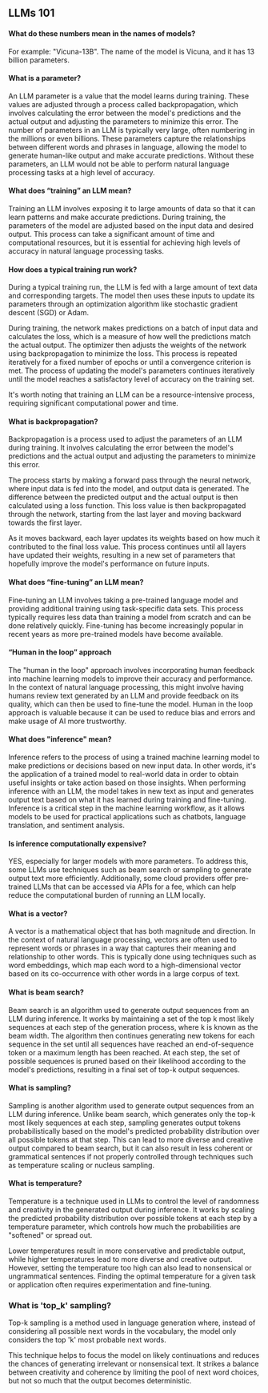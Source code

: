 ## LLMs 101

#### What do these numbers mean in the names of models? 

For example: "Vicuna-13B". The name of the model is Vicuna, and it has 13 billion parameters.

#### What is a parameter? 

An LLM parameter is a value that the model learns during training. These values are adjusted through a process called backpropagation, which involves calculating the error between the model's predictions and the actual output and adjusting the parameters to minimize this error. The number of parameters in an LLM is typically very large, often numbering in the millions or even billions. These parameters capture the relationships between different words and phrases in language, allowing the model to generate human-like output and make accurate predictions. Without these parameters, an LLM would not be able to perform natural language processing tasks at a high level of accuracy.

#### What does “training” an LLM mean?

Training an LLM involves exposing it to large amounts of data so that it can learn patterns and make accurate predictions. During training, the parameters of the model are adjusted based on the input data and desired output. This process can take a significant amount of time and computational resources, but it is essential for achieving high levels of accuracy in natural language processing tasks.

#### How does a typical training run work?

During a typical training run, the LLM is fed with a large amount of text data and corresponding targets. The model then uses these inputs to update its parameters through an optimization algorithm like stochastic gradient descent (SGD) or Adam. 

During training, the network makes predictions on a batch of input data and calculates the loss, which is a measure of how well the predictions match the actual output. The optimizer then adjusts the weights of the network using backpropagation to minimize the loss. This process is repeated iteratively for a fixed number of epochs or until a convergence criterion is met. The process of updating the model's parameters continues iteratively until the model reaches a satisfactory level of accuracy on the training set.

It's worth noting that training an LLM can be a resource-intensive process, requiring significant computational power and time. 

#### What is backpropagation?

Backpropagation is a process used to adjust the parameters of an LLM during training. It involves calculating the error between the model's predictions and the actual output and adjusting the parameters to minimize this error. 

The process starts by making a forward pass through the neural network, where input data is fed into the model, and output data is generated. The difference between the predicted output and the actual output is then calculated using a loss function. This loss value is then backpropagated through the network, starting from the last layer and moving backward towards the first layer. 

As it moves backward, each layer updates its weights based on how much it contributed to the final loss value. This process continues until all layers have updated their weights, resulting in a new set of parameters that hopefully improve the model's performance on future inputs.

#### What does “fine-tuning” an LLM mean?

Fine-tuning an LLM involves taking a pre-trained language model and providing additional training using task-specific data sets. This process typically requires less data than training a model from scratch and can be done relatively quickly. Fine-tuning has become increasingly popular in recent years as more pre-trained models have become available.

#### “Human in the loop” approach

The "human in the loop" approach involves incorporating human feedback into machine learning models to improve their accuracy and performance. In the context of natural language processing, this might involve having humans review text generated by an LLM and provide feedback on its quality, which can then be used to fine-tune the model. Human in the loop approach is valuable because it can be used to reduce bias and errors and make usage of AI more trustworthy.

#### What does "inference" mean?

Inference refers to the process of using a trained machine learning model to make predictions or decisions based on new input data. In other words, it's the application of a trained model to real-world data in order to obtain useful insights or take action based on those insights. When performing inference with an LLM, the model takes in new text as input and generates output text based on what it has learned during training and fine-tuning. Inference is a critical step in the machine learning workflow, as it allows models to be used for practical applications such as chatbots, language translation, and sentiment analysis.

#### Is inference computationally expensive?

YES, especially for larger models with more parameters. To address this, some LLMs use techniques such as beam search or sampling to generate output text more efficiently. Additionally, some cloud providers offer pre-trained LLMs that can be accessed via APIs for a fee, which can help reduce the computational burden of running an LLM locally.

#### What is a vector?

A vector is a mathematical object that has both magnitude and direction. In the context of natural language processing, vectors are often used to represent words or phrases in a way that captures their meaning and relationship to other words. This is typically done using techniques such as word embeddings, which map each word to a high-dimensional vector based on its co-occurrence with other words in a large corpus of text.

#### What is beam search?

Beam search is an algorithm used to generate output sequences from an LLM during inference. It works by maintaining a set of the top k most likely sequences at each step of the generation process, where k is known as the beam width. The algorithm then continues generating new tokens for each sequence in the set until all sequences have reached an end-of-sequence token or a maximum length has been reached. At each step, the set of possible sequences is pruned based on their likelihood according to the model's predictions, resulting in a final set of top-k output sequences.

#### What is sampling?

Sampling is another algorithm used to generate output sequences from an LLM during inference. Unlike beam search, which generates only the top-k most likely sequences at each step, sampling generates output tokens probabilistically based on the model's predicted probability distribution over all possible tokens at that step. This can lead to more diverse and creative output compared to beam search, but it can also result in less coherent or grammatical sentences if not properly controlled through techniques such as temperature scaling or nucleus sampling.

#### What is temperature?

Temperature is a technique used in LLMs to control the level of randomness and creativity in the generated output during inference. It works by scaling the predicted probability distribution over possible tokens at each step by a temperature parameter, which controls how much the probabilities are "softened" or spread out. 

Lower temperatures result in more conservative and predictable output, while higher temperatures lead to more diverse and creative output. However, setting the temperature too high can also lead to nonsensical or ungrammatical sentences. Finding the optimal temperature for a given task or application often requires experimentation and fine-tuning.

### What is 'top_k' sampling?
Top-k sampling is a method used in language generation where, instead of considering all possible next words in the vocabulary, the model only considers the top 'k' most probable next words. 

This technique helps to focus the model on likely continuations and reduces the chances of generating irrelevant or nonsensical text. It strikes a balance between creativity and coherence by limiting the pool of next word choices, but not so much that the output becomes deterministic.
